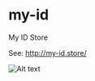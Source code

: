 # my-id
My ID Store

See: http://my-id.store/

![Alt text](relative/path/to/img.jpg?raw=true "Title")
